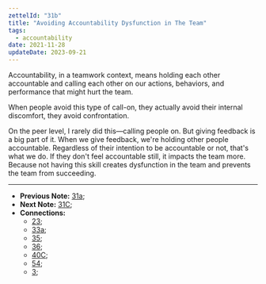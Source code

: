 ```yaml
---
zettelId: "31b"
title: "Avoiding Accountability Dysfunction in The Team"
tags:
  - accountability
date: 2021-11-28
updateDate: 2023-09-21
---
```


Accountability, in a teamwork context, means holding each other accountable and calling each other on our actions, behaviors, and performance that might hurt the team.

When people avoid this type of call-on, they actually avoid their internal discomfort, they avoid confrontation.

On the peer level, I rarely did this—calling people on. But giving feedback is a big part of it. When we give feedback, we're holding other people accountable. Regardless of their intention to be accountable or not, that's what we do. If they don't feel accountable still, it impacts the team more. Because not having this skill creates dysfunction in the team and prevents the team from succeeding.

---

- **Previous Note:** [31a](/notes/31a);
- **Next Note:** [31C](/notes/31c/);
- **Connections:**
  - [23](/notes/23/);
  - [33a](/notes/33a/);
  - [35](/notes/35/);
  - [36](/notes/36/);
  - [40C](/notes/40c/);
  - [54](/notes/54/);
  - [3](/notes/3/);
